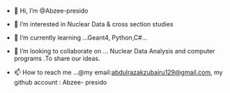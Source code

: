 - 👋 Hi, I’m @Abzee-presido
- 👀 I’m interested in Nuclear Data & cross section studies 

- 🌱 I’m currently learning ...Geant4, Python,C#...

- 💞️ I’m looking to collaborate on ... Nuclear Data Analysis  and computer programs .To share our ideas.

- 📫 How to reach me ...@my email:abdulrazakzubairu129@gmail.com, my github account : Abzee- presido

<!---
Abzee-presido/Abzee-presido is a, ✨ special ✨ repository because its `README.md` (this file) appears on your GitHub profile.
You can click the Preview link to take a look at your changes.
--->
